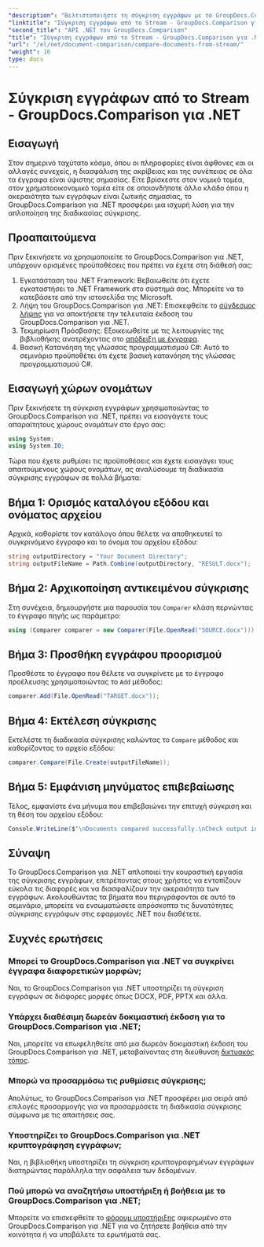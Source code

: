 ```yaml
---
"description": "Βελτιστοποιήστε τη σύγκριση εγγράφων με το GroupDocs.Comparison για .NET. Συγκρίνετε έγγραφα χωρίς κόπο και εξασφαλίστε ακρίβεια σε όλα τα αρχεία."
"linktitle": "Σύγκριση εγγράφων από το Stream - GroupDocs.Comparison για .NET"
"second_title": "API .NET του GroupDocs.Comparison"
"title": "Σύγκριση εγγράφων από το Stream - GroupDocs.Comparison για .NET"
"url": "/el/net/document-comparison/compare-documents-from-stream/"
"weight": 16
type: docs
---
```

# Σύγκριση εγγράφων από το Stream - GroupDocs.Comparison για .NET

## Εισαγωγή
Στον σημερινό ταχύτατο κόσμο, όπου οι πληροφορίες είναι άφθονες και οι αλλαγές συνεχείς, η διασφάλιση της ακρίβειας και της συνέπειας σε όλα τα έγγραφα είναι ύψιστης σημασίας. Είτε βρίσκεστε στον νομικό τομέα, στον χρηματοοικονομικό τομέα είτε σε οποιονδήποτε άλλο κλάδο όπου η ακεραιότητα των εγγράφων είναι ζωτικής σημασίας, το GroupDocs.Comparison για .NET προσφέρει μια ισχυρή λύση για την απλοποίηση της διαδικασίας σύγκρισης.
## Προαπαιτούμενα
Πριν ξεκινήσετε να χρησιμοποιείτε το GroupDocs.Comparison για .NET, υπάρχουν ορισμένες προϋποθέσεις που πρέπει να έχετε στη διάθεσή σας:
1. Εγκατάσταση του .NET Framework: Βεβαιωθείτε ότι έχετε εγκαταστήσει το .NET Framework στο σύστημά σας. Μπορείτε να το κατεβάσετε από την ιστοσελίδα της Microsoft.
2. Λήψη του GroupDocs.Comparison για .NET: Επισκεφθείτε το [σύνδεσμος λήψης](https://releases.groupdocs.com/comparison/net/) για να αποκτήσετε την τελευταία έκδοση του GroupDocs.Comparison για .NET.
3. Τεκμηρίωση Πρόσβασης: Εξοικειωθείτε με τις λειτουργίες της βιβλιοθήκης ανατρέχοντας στο [απόδειξη με έγγραφα](https://tutorials.groupdocs.com/comparison/net/).
4. Βασική Κατανόηση της γλώσσας προγραμματισμού C#: Αυτό το σεμινάριο προϋποθέτει ότι έχετε βασική κατανόηση της γλώσσας προγραμματισμού C#.

## Εισαγωγή χώρων ονομάτων
Πριν ξεκινήσετε τη σύγκριση εγγράφων χρησιμοποιώντας το GroupDocs.Comparison για .NET, πρέπει να εισαγάγετε τους απαραίτητους χώρους ονομάτων στο έργο σας:
```csharp
using System;
using System.IO;
```
Τώρα που έχετε ρυθμίσει τις προϋποθέσεις και έχετε εισαγάγει τους απαιτούμενους χώρους ονομάτων, ας αναλύσουμε τη διαδικασία σύγκρισης εγγράφων σε πολλά βήματα:
## Βήμα 1: Ορισμός καταλόγου εξόδου και ονόματος αρχείου
Αρχικά, καθορίστε τον κατάλογο όπου θέλετε να αποθηκευτεί το συγκρινόμενο έγγραφο και το όνομα του αρχείου εξόδου:
```csharp
string outputDirectory = "Your Document Directory";
string outputFileName = Path.Combine(outputDirectory, "RESULT.docx");
```
## Βήμα 2: Αρχικοποίηση αντικειμένου σύγκρισης
Στη συνέχεια, δημιουργήστε μια παρουσία του `Comparer` κλάση περνώντας το έγγραφο πηγής ως παράμετρο:
```csharp
using (Comparer comparer = new Comparer(File.OpenRead("SOURCE.docx")))
```
## Βήμα 3: Προσθήκη εγγράφου προορισμού
Προσθέστε το έγγραφο που θέλετε να συγκρίνετε με το έγγραφο προέλευσης χρησιμοποιώντας το `Add` μέθοδος:
```csharp
comparer.Add(File.OpenRead("TARGET.docx"));
```
## Βήμα 4: Εκτέλεση σύγκρισης
Εκτελέστε τη διαδικασία σύγκρισης καλώντας το `Compare` μέθοδος και καθορίζοντας το αρχείο εξόδου:
```csharp
comparer.Compare(File.Create(outputFileName));
```
## Βήμα 5: Εμφάνιση μηνύματος επιβεβαίωσης
Τέλος, εμφανίστε ένα μήνυμα που επιβεβαιώνει την επιτυχή σύγκριση και τη θέση του αρχείου εξόδου:
```csharp
Console.WriteLine($"\nDocuments compared successfully.\nCheck output in {outputDirectory}.");
```

## Σύναψη
Το GroupDocs.Comparison για .NET απλοποιεί την κουραστική εργασία της σύγκρισης εγγράφων, επιτρέποντας στους χρήστες να εντοπίζουν εύκολα τις διαφορές και να διασφαλίζουν την ακεραιότητα των εγγράφων. Ακολουθώντας τα βήματα που περιγράφονται σε αυτό το σεμινάριο, μπορείτε να ενσωματώσετε απρόσκοπτα τις δυνατότητες σύγκρισης εγγράφων στις εφαρμογές .NET που διαθέτετε.
## Συχνές ερωτήσεις
### Μπορεί το GroupDocs.Comparison για .NET να συγκρίνει έγγραφα διαφορετικών μορφών;
Ναι, το GroupDocs.Comparison για .NET υποστηρίζει τη σύγκριση εγγράφων σε διάφορες μορφές όπως DOCX, PDF, PPTX και άλλα.
### Υπάρχει διαθέσιμη δωρεάν δοκιμαστική έκδοση για το GroupDocs.Comparison για .NET;
Ναι, μπορείτε να επωφεληθείτε από μια δωρεάν δοκιμαστική έκδοση του GroupDocs.Comparison για .NET, μεταβαίνοντας στη διεύθυνση [δικτυακός τόπος](https://releases.groupdocs.com/).
### Μπορώ να προσαρμόσω τις ρυθμίσεις σύγκρισης;
Απολύτως, το GroupDocs.Comparison για .NET προσφέρει μια σειρά από επιλογές προσαρμογής για να προσαρμόσετε τη διαδικασία σύγκρισης σύμφωνα με τις απαιτήσεις σας.
### Υποστηρίζει το GroupDocs.Comparison για .NET κρυπτογράφηση εγγράφων;
Ναι, η βιβλιοθήκη υποστηρίζει τη σύγκριση κρυπτογραφημένων εγγράφων διατηρώντας παράλληλα την ασφάλεια των δεδομένων.
### Πού μπορώ να αναζητήσω υποστήριξη ή βοήθεια με το GroupDocs.Comparison για .NET;
Μπορείτε να επισκεφθείτε το [φόρουμ υποστήριξης](https://forum.groupdocs.com/c/comparison/12) αφιερωμένο στο GroupDocs.Comparison για .NET για να ζητήσετε βοήθεια από την κοινότητα ή να υποβάλετε τα ερωτήματά σας.